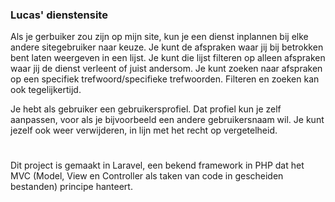 ### Lucas' dienstensite
Als je gerbuiker zou zijn op mijn site, kun je een dienst inplannen
bij elke andere sitegebruiker naar keuze. Je kunt de afspraken waar
jij bij betrokken bent laten weergeven in een lijst. Je kunt die
lijst filteren op alleen afspraken waar jij de dienst verleent of
juist andersom. Je kunt zoeken naar afspraken op een specifiek
trefwoord/specifieke trefwoorden. Filteren en zoeken kan ook
tegelijkertijd.

Je hebt als gebruiker een gebruikersprofiel. Dat profiel kun je
zelf aanpassen, voor als je bijvoorbeeld een andere gebruikersnaam
wil. Je kunt jezelf ook weer verwijderen, in lijn met het recht
op vergetelheid.
#
Dit project is gemaakt in Laravel, een bekend framework in PHP dat
het MVC (Model, View en Controller als taken van code in gescheiden
bestanden) principe hanteert.
